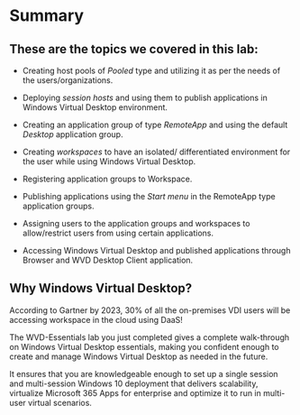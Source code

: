 # **Summary**


## **These are the topics we covered in this lab:**

- Creating host pools of *Pooled* type and utilizing it as per the needs of the users/organizations.

- Deploying *session hosts* and using them to publish applications in Windows Virtual Desktop environment.

- Creating an application group of type *RemoteApp* and using the default *Desktop* application group.

- Creating *workspaces* to have an isolated/ differentiated environment for the user while using Windows Virtual Desktop. 

- Registering application groups to Workspace.

- Publishing applications using the *Start menu* in the RemoteApp type application groups.

- Assigning users to the application groups and workspaces to allow/restrict users from using certain applications.

- Accessing Windows Virtual Desktop and published applications through Browser and WVD Desktop Client application.


## **Why Windows Virtual Desktop?**

According to Gartner by 2023, 30% of all the on-premises VDI users will be accessing workspace in the cloud using DaaS!

The WVD-Essentials lab you just completed gives a complete walk-through on Windows Virtual Desktop essentials, making you confident enough to create and manage Windows Virtual Desktop as needed in the future.

It ensures that you are knowledgeable enough to set up a single session and multi-session Windows 10 deployment that delivers scalability, virtualize Microsoft 365 Apps for enterprise and optimize it to run in multi-user virtual scenarios.



